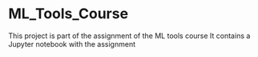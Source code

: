 # ML_Tools_Course
This project is part of the assignment of the ML tools course
It contains a Jupyter notebook with the assignment 
